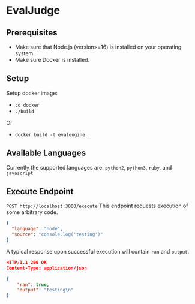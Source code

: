 # EvalJudge

## Prerequisites

- Make sure that Node.js (version>=16) is installed on your operating system.
- Make sure Docker is installed.

## Setup

Setup docker image:

- `cd docker`
- `./build`

Or

- `docker build -t evalengine .`

## Available Languages

Currently the supported languages are: `python2`, `python3`, `ruby`, and `javascript`

## Execute Endpoint

`POST http://localhost:3000/execute`
This endpoint requests execution of some arbitrary code.

```json
{
  "language": "node",
  "source": "console.log('testing')"
}
```

A typical response upon successful execution will contain `ran` and `output`.

```json
HTTP/1.1 200 OK
Content-Type: application/json

{
    "ran": true,
    "output": "testing\n"
}
```
